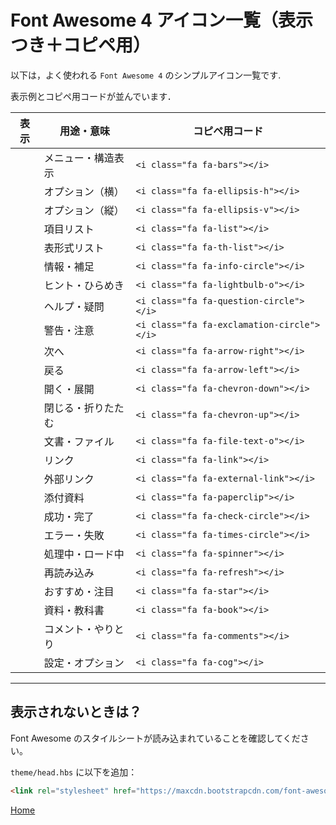 # Font Awesome 4 アイコン一覧（表示つき＋コピペ用）
以下は，よく使われる `Font Awesome 4` のシンプルアイコン一覧です.

表示例とコピペ用コードが並んでいます．

| 表示 | 用途・意味 | コピペ用コード |
|------|------------|----------------|
| <i class="fa fa-bars"></i> | メニュー・構造表示 | `<i class="fa fa-bars"></i>` |
| <i class="fa fa-ellipsis-h"></i> | オプション（横） | `<i class="fa fa-ellipsis-h"></i>` |
| <i class="fa fa-ellipsis-v"></i> | オプション（縦） | `<i class="fa fa-ellipsis-v"></i>` |
| <i class="fa fa-list"></i> | 項目リスト | `<i class="fa fa-list"></i>` |
| <i class="fa fa-th-list"></i> | 表形式リスト | `<i class="fa fa-th-list"></i>` |
| <i class="fa fa-info-circle"></i> | 情報・補足 | `<i class="fa fa-info-circle"></i>` |
| <i class="fa fa-lightbulb-o"></i> | ヒント・ひらめき | `<i class="fa fa-lightbulb-o"></i>` |
| <i class="fa fa-question-circle"></i> | ヘルプ・疑問 | `<i class="fa fa-question-circle"></i>` |
| <i class="fa fa-exclamation-circle"></i> | 警告・注意 | `<i class="fa fa-exclamation-circle"></i>` |
| <i class="fa fa-arrow-right"></i> | 次へ | `<i class="fa fa-arrow-right"></i>` |
| <i class="fa fa-arrow-left"></i> | 戻る | `<i class="fa fa-arrow-left"></i>` |
| <i class="fa fa-chevron-down"></i> | 開く・展開 | `<i class="fa fa-chevron-down"></i>` |
| <i class="fa fa-chevron-up"></i> | 閉じる・折りたたむ | `<i class="fa fa-chevron-up"></i>` |
| <i class="fa fa-file-text-o"></i> | 文書・ファイル | `<i class="fa fa-file-text-o"></i>` |
| <i class="fa fa-link"></i> | リンク | `<i class="fa fa-link"></i>` |
| <i class="fa fa-external-link"></i> | 外部リンク | `<i class="fa fa-external-link"></i>` |
| <i class="fa fa-paperclip"></i> | 添付資料 | `<i class="fa fa-paperclip"></i>` |
| <i class="fa fa-check-circle"></i> | 成功・完了 | `<i class="fa fa-check-circle"></i>` |
| <i class="fa fa-times-circle"></i> | エラー・失敗 | `<i class="fa fa-times-circle"></i>` |
| <i class="fa fa-spinner"></i> | 処理中・ロード中 | `<i class="fa fa-spinner"></i>` |
| <i class="fa fa-refresh"></i> | 再読み込み | `<i class="fa fa-refresh"></i>` |
| <i class="fa fa-star"></i> | おすすめ・注目 | `<i class="fa fa-star"></i>` |
| <i class="fa fa-book"></i> | 資料・教科書 | `<i class="fa fa-book"></i>` |
| <i class="fa fa-comments"></i> | コメント・やりとり | `<i class="fa fa-comments"></i>` |
| <i class="fa fa-cog"></i> | 設定・オプション | `<i class="fa fa-cog"></i>` |

---

## 表示されないときは？

Font Awesome のスタイルシートが読み込まれていることを確認してください。

`theme/head.hbs` に以下を追加：

```html
<link rel="stylesheet" href="https://maxcdn.bootstrapcdn.com/font-awesome/4.7.0/css/font-awesome.min.css">
```

[<i class="fa fa-arrow-left"></i> Home](./)

